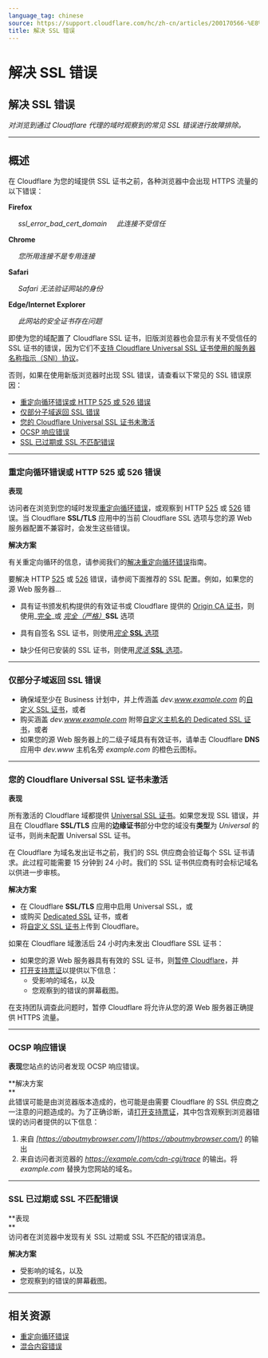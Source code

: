 ```yaml
---
language_tag: chinese
source: https://support.cloudflare.com/hc/zh-cn/articles/200170566-%E8%A7%A3%E5%86%B3-SSL-%E9%94%99%E8%AF%AF
title: 解决 SSL 错误
---
```


# 解决 SSL 错误

## 解决 SSL 错误

_对浏览到通过 Cloudflare 代理的域时观察到的常见 SSL 错误进行故障排除。_

___

## 概述

在 Cloudflare 为您的域提供 SSL 证书之前，各种浏览器中会出现 HTTPS 流量的以下错误：

**Firefox**

     _ssl\_error\_bad\_cert\_domain_     _此连接不受信任_

**Chrome**

     _您所用连接不是专用连接_

**Safari**

     _Safari 无法验证网站的身份_

**Edge/Internet Explorer**

     _此网站的安全证书存在问题_

即使为您的域配置了 Cloudflare SSL 证书，旧版浏览器也会显示有关不受信任的 SSL 证书的错误，因为它们不[支持 Cloudflare Universal SSL 证书使用的服务器名称指示（SNI）协议](https://en.wikipedia.org/wiki/Server_Name_Indication#Support)。

否则，如果在使用新版浏览器时出现 SSL 错误，请查看以下常见的 SSL 错误原因：

-   [重定向循环错误或 HTTP 525 或 526 错误](https://support.cloudflare.com/hc/zh-cn/articles/200170566-%E8%A7%A3%E5%86%B3-SSL-%E9%94%99%E8%AF%AF#h_7ec9ed4a-80ae-4fca-8be7-89a13c195d19)
-   [仅部分子域返回 SSL 错误](https://support.cloudflare.com/hc/zh-cn/articles/200170566-%E8%A7%A3%E5%86%B3-SSL-%E9%94%99%E8%AF%AF#h_55e4d315-c60d-4798-9c4c-c75d9baed1b7)
-   [您的 Cloudflare Universal SSL 证书未激活](https://support.cloudflare.com/hc/zh-cn/articles/200170566-%E8%A7%A3%E5%86%B3-SSL-%E9%94%99%E8%AF%AF#h_122b94f3-ff14-4544-b5fa-8875e08ff5f0)
-   [OCSP 响应错误](https://support.cloudflare.com/hc/zh-cn/articles/200170566-%E8%A7%A3%E5%86%B3-SSL-%E9%94%99%E8%AF%AF#h_51354cf8-de93-4894-85e6-f0f7453d766d)
-   [SSL 已过期或 SSL 不匹配错误](https://support.cloudflare.com/hc/zh-cn/articles/200170566-%E8%A7%A3%E5%86%B3-SSL-%E9%94%99%E8%AF%AF#h_c1a6e78e-150d-4db6-89ab-eec7cb1ab03f)

___

### 重定向循环错误或 HTTP 525 或 526 错误

**表现**

访问者在浏览到您的域时发现[重定向循环错误](https://support.cloudflare.com/hc/articles/115000219871)，或观察到 HTTP [525](https://support.cloudflare.com/hc/articles/115003011431#525error) 或 [526](https://support.cloudflare.com/hc/articles/115003011431#526error) 错误。当 Cloudflare **SSL/TLS** 应用中的当前 Cloudflare SSL 选项与您的源 Web 服务器配置不兼容时，会发生这些错误。

**解决方案**

有关重定向循环的信息，请参阅我们的[解决重定向循环错误](https://support.cloudflare.com/hc/articles/115000219871)指南。

要解决 HTTP [525](https://support.cloudflare.com/hc/articles/115003011431#525error) 或 [526](https://support.cloudflare.com/hc/articles/115003011431#526error) 错误，请参阅下面推荐的 SSL 配置。例如，如果您的源 Web 服务器...

-   具有证书颁发机构提供的有效证书或 Cloudflare 提供的 [Origin CA 证书](https://support.cloudflare.com/hc/articles/115000479507)，则使用_[完全](https://support.cloudflare.com/hc/articles/200170416#h_845b3d60-9a03-4db0-8de6-20edc5b11057)_或 _[完全（严格）](https://support.cloudflare.com/hc/articles/200170416#h_8afd8a8d-382d-4694-a2b2-44cbc9f637ef)_**SSL** 选项

-   具有自签名 SSL 证书，则使用[_完全_ **SSL** 选项](https://support.cloudflare.com/hc/articles/200170416#h_845b3d60-9a03-4db0-8de6-20edc5b11057)

-   缺少任何已安装的 SSL 证书，则使用[_灵活_ **SSL** 选项](https://support.cloudflare.com/hc/articles/200170416#h_4e0d1a7c-eb71-4204-9e22-9d3ef9ef7fef)。

___

### 仅部分子域返回 SSL 错误

-   确保域至少在 Business 计划中，并上传涵盖 _dev.www.example.com_ 的[自定义 SSL 证书](https://support.cloudflare.com/hc/articles/200170466)，或者
-   购买涵盖 _dev.www.example.com_ 附带[自定义主机名的 Dedicated SSL 证书](https://support.cloudflare.com/hc/articles/228009108)，或者
-   如果您的源 Web 服务器上的二级子域具有有效证书，请单击 Cloudflare **DNS** 应用中 _dev.www_ 主机名旁 _example.com_ 的橙色云图标。

___

### 您的 Cloudflare Universal SSL 证书未激活

**表现**

所有激活的 Cloudflare 域都提供 [Universal SSL 证书](https://support.cloudflare.com/hc/articles/204151138)。如果您发现 SSL 错误，并且在 Cloudflare **SSL/TLS** 应用的**边缘证书**部分中您的域没有**类型**为 _Universal_ 的证书，则尚未配置 Universal SSL 证书。

在 Cloudflare 为域名发出证书之前，我们的 SSL 供应商会验证每个 SSL 证书请求。此过程可能需要 15 分钟到 24 小时。我们的 SSL 证书供应商有时会标记域名以供进一步审核。

**解决方案**

-   在 Cloudflare **SSL/TLS** 应用中启用 Universal SSL，或
-   或购买 [Dedicated SSL](https://support.cloudflare.com/hc/articles/228009108) 证书，或者
-   将[自定义 SSL 证书](https://support.cloudflare.com/hc/articles/200170466)上传到 Cloudflare。

如果在 Cloudflare 域激活后 24 小时内未发出 Cloudflare SSL 证书：

-   如果您的源 Web 服务器具有有效的 SSL 证书，则[暂停 Cloudflare](https://support.cloudflare.com/hc/articles/203118044#h_8654c523-e31e-4f40-a3c7-0674336a2753)，并
-   [打开支持票证](https://support.cloudflare.com/hc/en-us/requests/new)以提供以下信息：  
    -   受影响的域名，以及
    -   您观察到的错误的屏幕截图。

在支持团队调查此问题时，暂停 Cloudflare 将允许从您的源 Web 服务器正确提供 HTTPS 流量。

___

### OCSP 响应错误

**表现**您站点的访问者发现 OCSP 响应错误。

**解决方案  
**  
此错误可能是由浏览器版本造成的，也可能是由需要 Cloudflare 的 SSL 供应商之一注意的问题造成的。为了正确诊断，请[打开支持票证](https://support.cloudflare.com/hc/en-us/requests/new)，其中包含观察到浏览器错误的访问者提供的以下信息：

1.  来自 _[https://aboutmybrowser.com/](https://aboutmybrowser.com/)_ 的输出
2.  来自访问者浏览器的 _https://example.com/cdn-cgi/trace_ 的输出。将 _example.com_ 替换为您网站的域名。

___

### SSL 已过期或 SSL 不匹配错误

**表现  
**  
访问者在浏览器中发现有关 SSL 过期或 SSL 不匹配的错误消息。

**解决方案**

-   受影响的域名，以及
-   您观察到的错误的屏幕截图。

___

## 相关资源

-   [重定向循环错误](https://support.cloudflare.com/hc/articles/115000219871)
-   [混合内容错误](https://support.cloudflare.com/hc/articles/200170476)
